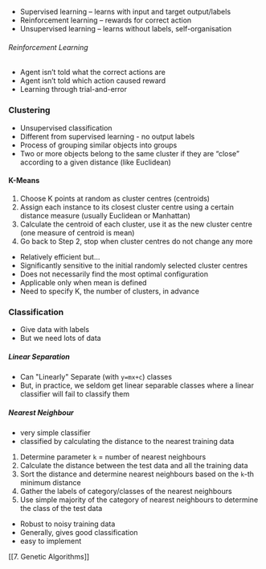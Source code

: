- Supervised learning – learns with input and target output/labels
- Reinforcement learning – rewards for correct action
- Unsupervised learning – learns without labels, self-organisation


###### Reinforcement Learning
- Agent isn’t told what the correct actions are
- Agent isn’t told which action caused reward
- Learning through trial-and-error


### Clustering
- Unsupervised classification
- Different from supervised learning - no output labels
- Process of grouping similar objects into groups
- Two or more objects belong to the same cluster if they are “close” according to a given distance (like Euclidean)


#### K-Means
1. Choose K points at random as cluster centres (centroids)
2. Assign each instance to its closest cluster centre using a certain distance measure (usually Euclidean or Manhattan)
3. Calculate the centroid of each cluster, use it as the new cluster centre (one measure of centroid is mean)
4. Go back to Step 2, stop when cluster centres do not change any more

- Relatively efficient
but...
- Significantly sensitive to the initial randomly selected cluster centres
- Does not necessarily find the most optimal configuration
- Applicable only when mean is defined
- Need to specify K, the number of clusters, in advance

### Classification
- Give data with labels
- But we need lots of data

##### Linear Separation
- Can "Linearly" Separate (with `y=mx+c`) classes
- But, in practice, we seldom get linear separable classes where a linear classifier will fail to classify them

##### Nearest Neighbour
- very simple classifier
- classified by calculating the distance to the nearest training data

1. Determine parameter `k` = number of nearest neighbours
2. Calculate the distance between the test data and all the training data
3. Sort the distance and determine nearest neighbours based on the `k`-th minimum distance
4. Gather the labels of category/classes of the nearest neighbours
5. Use simple majority of the category of nearest neighbours to determine the class of the test data

- Robust to noisy training data
- Generally, gives good classification
- easy to implement




[[7. Genetic Algorithms]]
